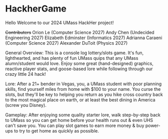 # HackherGame
Hello Welcome to our 2024 UMass HackHer project!

~~Contributers~~
Orion Le (Computer Science 2027)
Andy Chen (Undecided Engineering 2027)
Elizabeth Edminster (Informatics 2027)
Adrianna Caraeni (Computer Science 2027)
Alexander DuToit (Physics 2027)

General Overview: 
    This is a console log lottery/slots game. It's fun, lighthearted, and has plenty of fun UMass quips that any UMass alumn/student would love. Enjoy some great (hand-designed) graphics, reactive player stats, and goose-based lore while following through our crazy little 24 hack!

Lore: 
    After a 21+ bender in Vegas, you, a UMass student with poor planning skills, find yourself miles from home with $100 to your name. You curse the slots, but they'll be key to helping you return as you hike cross country back to the most magical place on earth, or at least the best dining in America (screw you Disney). 

Gameplay:
    After enjoying some quality starter lore, walk step-by-step back to UMass so you can get home before your health runs out & even UHS can't save you. You can play slot games to earn more money & buy power-ups to try to get home as quickly as possible. 

